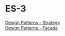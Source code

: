 # ES-3
<a href="https://github.com/pedrowil12/bertoti/tree/main/StrategyDesignPattern">Design Patterns - Strategy</a>
</br>
<a href="https://github.com/pedrowil12/bertoti/tree/main/FacadeDesignPattern">Design Patterns - Facade</a>
